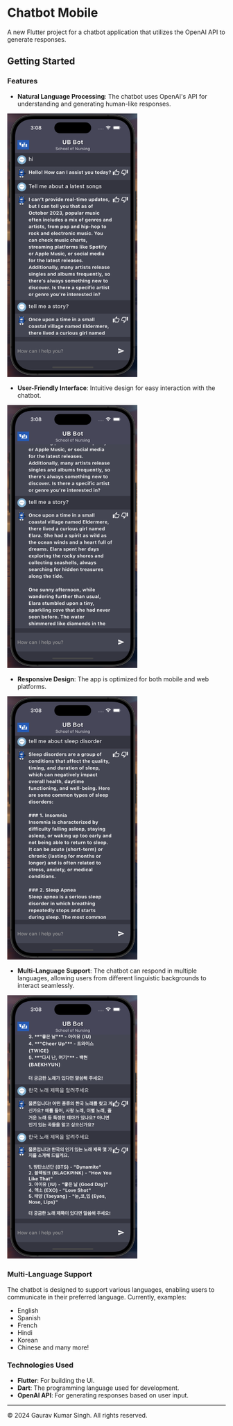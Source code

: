 # Chatbot Mobile

A new Flutter project for a chatbot application that utilizes the OpenAI API to generate responses.

## Getting Started

### Features
- **Natural Language Processing**: The chatbot uses OpenAI's API for understanding and generating human-like responses.
<img src="images/img1.png" alt="Screenshot 1" width="300" height="auto"/>

- **User-Friendly Interface**: Intuitive design for easy interaction with the chatbot.
<img src="images/img2.png" alt="Screenshot 2" width="300" height="auto"/>

- **Responsive Design**: The app is optimized for both mobile and web platforms.

<img src="images/img3.png" alt="Screenshot 3" width="300" height="auto"/>

- **Multi-Language Support**: The chatbot can respond in multiple languages, allowing users from different linguistic backgrounds to interact seamlessly.
<img src="images/img4.png" alt="Screenshot 4" width="300" height="auto"/>

### Multi-Language Support
The chatbot is designed to support various languages, enabling users to communicate in their preferred language. Currently, examples:
- English
- Spanish
- French
- Hindi
- Korean
- Chinese
and many more!

### Technologies Used
- **Flutter**: For building the UI.
- **Dart**: The programming language used for development.
- **OpenAI API**: For generating responses based on user input.

---

© 2024 Gaurav Kumar Singh. All rights reserved.
